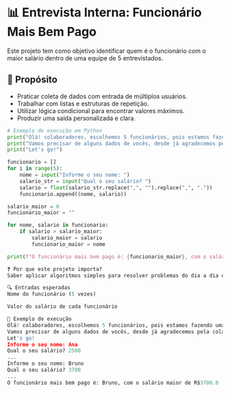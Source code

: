 # 📊 Entrevista Interna: Funcionário Mais Bem Pago

Este projeto tem como objetivo identificar quem é o funcionário com o maior salário dentro de uma equipe de 5 entrevistados.

## 🎯 Propósito

- Praticar coleta de dados com entrada de múltiplos usuários.
- Trabalhar com listas e estruturas de repetição.
- Utilizar lógica condicional para encontrar valores máximos.
- Produzir uma saída personalizada e clara.

```python
# Exemplo de execução em Python
print("Olá! colaboradores, escolhemos 5 funcionários, pois estamos fazendo uma entrevista interna.")
print("Vamos precisar de alguns dados de vocês, desde já agradecemos pela colaboração de todos.")
print("Let's go!")

funcionario = []
for i in range(5):
    nome = input("Informe o seu nome: ")
    salario_str = input("Qual o seu salário? ")
    salario = float(salario_str.replace(",", "").replace(",", "."))
    funcionario.append((nome, salario))

salario_maior = 0
funcionario_maior = ""

for nome, salario in funcionario:
    if salario > salario_maior:
        salario_maior = salario
        funcionario_maior = nome

print(f"O funcionário mais bem pago é: {funcionario_maior}, com o salário maior de R${salario_maior}.")

❓ Por que este projeto importa?
Saber aplicar algoritmos simples para resolver problemas do dia a dia empresarial é fundamental. Este código simula um cenário real de RH ou liderança que precisa reconhecer os salários de sua equipe.

🔍 Entradas esperadas
Nome do funcionário (5 vezes)

Valor do salário de cada funcionário

🧪 Exemplo de execução
Olá! colaboradores, escolhemos 5 funcionários, pois estamos fazendo uma entrevista interna.  
Vamos precisar de alguns dados de vocês, desde já agradecemos pela colaboração de todos.  
Let's go!  
Informe o seu nome: Ana  
Qual o seu salário? 2500  
...  
Informe o seu nome: Bruno  
Qual o seu salário? 3700  
...  
O funcionário mais bem pago é: Bruno, com o salário maior de R$3700.0  
